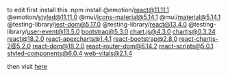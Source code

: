 to edit first install this :npm install @emotion/react@11.11.1 @emotion/styled@11.11.0 @mui/icons-material@5.14.1 @mui/material@5.14.1 @testing-library/jest-dom@5.17.0 @testing-library/react@13.4.0 @testing-library/user-event@13.5.0 bootstrap@5.3.0 chart.js@4.3.0 chartjs@0.3.24 react@18.2.0 react-apexcharts@1.4.1 react-bootstrap@2.8.0 react-chartjs-2@5.2.0 react-dom@18.2.0 react-router-dom@6.14.2 react-scripts@5.0.1 styled-components@6.0.4 web-vitals@2.1.4


then visit [here](https://tailwindcss.com/docs/guides/create-react-app)
